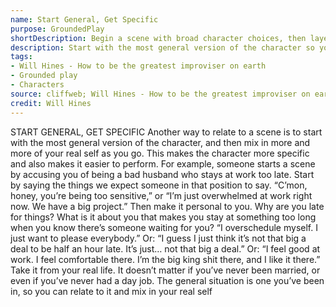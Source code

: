 ```yaml
---
name: Start General, Get Specific
purpose: GroundedPlay
shortDescription: Begin a scene with broad character choices, then layer in personal specifics to ground the performance.
description: Start with the most general version of the character so you can respond quickly, then fold in details from your own experience to make the scene specific and playable.
tags:
- Will Hines - How to be the greatest improviser on earth
- Grounded play
- Characters
source: cliffweb; Will Hines - How to be the greatest improviser on earth
credit: Will Hines
---
```


START GENERAL, GET SPECIFIC
Another way to relate to a scene is to start with the most general version of the character, and then mix in more and more of your real self as you go. This makes the character more specific and also makes it easier to perform.
For example, someone starts a scene by accusing you of being a bad husband who stays at work too late. Start by saying the things we expect someone in that position to say. “C’mon, honey, you’re being too sensitive,” or “I’m just overwhelmed at work right now. We have a big project.”
Then make it personal to you. Why are you late for things? What is it about you that makes you stay at something too long when you know there’s someone waiting for you? “I overschedule myself. I just want to please everybody.” Or: “I guess I just think it’s not that big a deal to be half an hour late. It’s just… not that big a deal.” Or: “I feel good at work. I feel comfortable there. I’m the big king shit there, and I like it there.” Take it from your real life.
It doesn’t matter if you’ve never been married, or even if you’ve never had a day job. The general situation is one you’ve been in, so you can relate to it and mix in your real self
